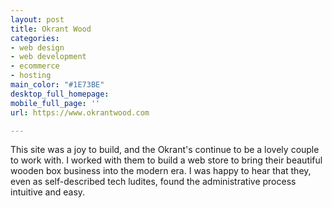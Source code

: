```yaml
---
layout: post
title: Okrant Wood
categories:
- web design
- web development
- ecommerce
- hosting
main_color: "#1E73BE"
desktop_full_homepage: 
mobile_full_page: ''
url: https://www.okrantwood.com

---
```

This site was a joy to build, and the Okrant's continue to be a lovely couple to work with. I worked with them to build a web store to bring their beautiful wooden box business into the modern era. I was happy to hear that they, even as self-described tech ludites, found the administrative process intuitive and easy. 
